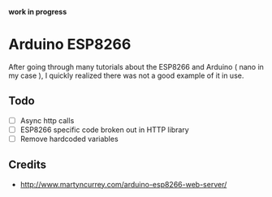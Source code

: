 **work in progress**

Arduino ESP8266
==

After going through many tutorials about the ESP8266 and Arduino ( nano in my case ), I quickly realized there was not a good example of it in use.

Todo
--
* [ ] Async http calls
* [ ] ESP8266 specific code broken out in HTTP library
* [ ] Remove hardcoded variables

Credits
--
* http://www.martyncurrey.com/arduino-esp8266-web-server/
